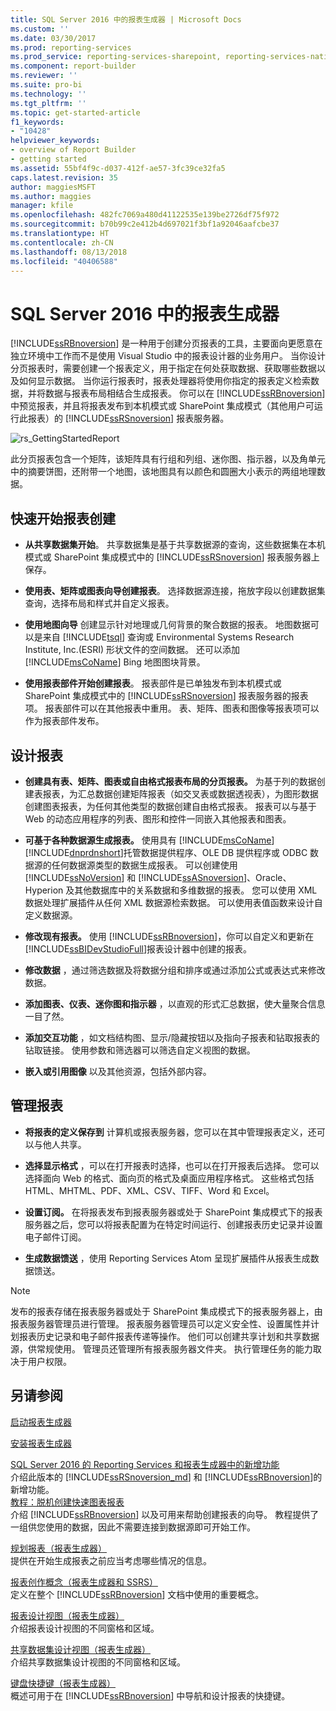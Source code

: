 ```yaml
---
title: SQL Server 2016 中的报表生成器 | Microsoft Docs
ms.custom: ''
ms.date: 03/30/2017
ms.prod: reporting-services
ms.prod_service: reporting-services-sharepoint, reporting-services-native
ms.component: report-builder
ms.reviewer: ''
ms.suite: pro-bi
ms.technology: ''
ms.tgt_pltfrm: ''
ms.topic: get-started-article
f1_keywords:
- "10428"
helpviewer_keywords:
- overview of Report Builder
- getting started
ms.assetid: 55bf4f9c-d037-412f-ae57-3fc39ce32fa5
caps.latest.revision: 35
author: maggiesMSFT
ms.author: maggies
manager: kfile
ms.openlocfilehash: 482fc7069a480d41122535e139be2726df75f972
ms.sourcegitcommit: b70b99c2e412b4d697021f3bf1a92046aafcbe37
ms.translationtype: HT
ms.contentlocale: zh-CN
ms.lasthandoff: 08/13/2018
ms.locfileid: "40406588"
---
```

# <a name="report-builder-in-sql-server-2016"></a>SQL Server 2016 中的报表生成器
  [!INCLUDE[ssRBnoversion](../../includes/ssrbnoversion.md)] 是一种用于创建分页报表的工具，主要面向更愿意在独立环境中工作而不是使用 Visual Studio 中的报表设计器的业务用户。  当你设计分页报表时，需要创建一个报表定义，用于指定在何处获取数据、获取哪些数据以及如何显示数据。 当你运行报表时，报表处理器将使用你指定的报表定义检索数据，并将数据与报表布局相结合生成报表。 你可以在 [!INCLUDE[ssRBnoversion](../../includes/ssrbnoversion.md)] 中预览报表，并且将报表发布到本机模式或 SharePoint 集成模式（其他用户可运行此报表）的 [!INCLUDE[ssRSnoversion](../../includes/ssrsnoversion-md.md)] 报表服务器。  
  
 ![rs_GettingStartedReport](../../reporting-services/report-builder/media/rs-gettingstartedreport.png "rs_GettingStartedReport")  
  
 此分页报表包含一个矩阵，该矩阵具有行组和列组、迷你图、指示器，以及角单元中的摘要饼图，还附带一个地图，该地图具有以颜色和圆圈大小表示的两组地理数据。  
  
##  <a name="JumpStartReptCreation"></a> 快速开始报表创建  
  
-   **从共享数据集开始**。 共享数据集是基于共享数据源的查询，这些数据集在本机模式或 SharePoint 集成模式中的 [!INCLUDE[ssRSnoversion](../../includes/ssrsnoversion-md.md)] 报表服务器上保存。  
  
-   **使用表、矩阵或图表向导创建报表**。 选择数据源连接，拖放字段以创建数据集查询，选择布局和样式并自定义报表。  
  
-   **使用地图向导** 创建显示针对地理或几何背景的聚合数据的报表。 地图数据可以是来自 [!INCLUDE[tsql](../../includes/tsql-md.md)] 查询或 Environmental Systems Research Institute, Inc.(ESRI) 形状文件的空间数据。 还可以添加 [!INCLUDE[msCoName](../../includes/msconame-md.md)] Bing 地图图块背景。  
  
-   **使用报表部件开始创建报表**。 报表部件是已单独发布到本机模式或 SharePoint 集成模式中的 [!INCLUDE[ssRSnoversion](../../includes/ssrsnoversion-md.md)] 报表服务器的报表项。 报表部件可以在其他报表中重用。 表、矩阵、图表和图像等报表项可以作为报表部件发布。  
  
##  <a name="DesignRept"></a> 设计报表  
  
-   **创建具有表、矩阵、图表或自由格式报表布局的分页报表。** 为基于列的数据创建表报表，为汇总数据创建矩阵报表（如交叉表或数据透视表），为图形数据创建图表报表，为任何其他类型的数据创建自由格式报表。 报表可以与基于 Web 的动态应用程序的列表、图形和控件一同嵌入其他报表和图表。  
  
-   **可基于各种数据源生成报表。** 使用具有 [!INCLUDE[msCoName](../../includes/msconame-md.md)] [!INCLUDE[dnprdnshort](../../includes/dnprdnshort-md.md)]托管数据提供程序、OLE DB 提供程序或 ODBC 数据源的任何数据源类型的数据生成报表。 可以创建使用 [!INCLUDE[ssNoVersion](../../includes/ssnoversion-md.md)] 和 [!INCLUDE[ssASnoversion](../../includes/ssasnoversion-md.md)]、Oracle、Hyperion 及其他数据库中的关系数据和多维数据的报表。 您可以使用 XML 数据处理扩展插件从任何 XML 数据源检索数据。 可以使用表值函数来设计自定义数据源。  
  
-   **修改现有报表。** 使用 [!INCLUDE[ssRBnoversion](../../includes/ssrbnoversion.md)]，你可以自定义和更新在 [!INCLUDE[ssBIDevStudioFull](../../includes/ssbidevstudiofull-md.md)]报表设计器中创建的报表。  
  
-   **修改数据** ，通过筛选数据及将数据分组和排序或通过添加公式或表达式来修改数据。  
  
-   **添加图表、仪表、迷你图和指示器** ，以直观的形式汇总数据，使大量聚合信息一目了然。  
  
-   **添加交互功能** ，如文档结构图、显示/隐藏按钮以及指向子报表和钻取报表的钻取链接。 使用参数和筛选器可以筛选自定义视图的数据。  
  
-   **嵌入或引用图像** 以及其他资源，包括外部内容。  
  
##  <a name="ManageRpt"></a> 管理报表  
  
-   **将报表的定义保存到** 计算机或报表服务器，您可以在其中管理报表定义，还可以与他人共享。  
  
-   **选择显示格式** ，可以在打开报表时选择，也可以在打开报表后选择。 您可以选择面向 Web 的格式、面向页的格式及桌面应用程序格式。 这些格式包括 HTML、MHTML、PDF、XML、CSV、TIFF、Word 和 Excel。  
  
-   **设置订阅。** 在将报表发布到报表服务器或处于 SharePoint 集成模式下的报表服务器之后，您可以将报表配置为在特定时间运行、创建报表历史记录并设置电子邮件订阅。  
  
-   **生成数据馈送** ，使用 Reporting Services Atom 呈现扩展插件从报表生成数据馈送。  
  
> [!NOTE]  
>  发布的报表存储在报表服务器或处于 SharePoint 集成模式下的报表服务器上，由报表服务器管理员进行管理。 报表服务器管理员可以定义安全性、设置属性并计划报表历史记录和电子邮件报表传递等操作。 他们可以创建共享计划和共享数据源，供常规使用。 管理员还管理所有报表服务器文件夹。 执行管理任务的能力取决于用户权限。  
  
## <a name="see-also"></a>另请参阅  
  [启动报表生成器](../../reporting-services/report-builder/start-report-builder.md)  
  
  [安装报表生成器](../../reporting-services/install-windows/install-report-builder.md)

  [SQL Server 2016 的 Reporting Services 和报表生成器中的新增功能](~/reporting-services/what-s-new-in-sql-server-reporting-services-ssrs.md)  
  介绍此版本的 [!INCLUDE[ssRSnoversion_md](../../includes/ssrsnoversion-md.md)] 和 [!INCLUDE[ssRBnoversion](../../includes/ssrbnoversion.md)]的新增功能。   
  [教程：脱机创建快速图表报表](../../reporting-services/report-builder/tutorial-create-a-quick-chart-report-offline-report-builder.md)  
 介绍 [!INCLUDE[ssRBnoversion](../../includes/ssrbnoversion.md)] 以及可用来帮助创建报表的向导。 教程提供了一组供您使用的数据，因此不需要连接到数据源即可开始工作。  
  
 [规划报表（报表生成器）](../../reporting-services/report-design/planning-a-report-report-builder.md)  
 提供在开始生成报表之前应当考虑哪些情况的信息。  
  
 [报表创作概念（报表生成器和 SSRS）](../../reporting-services/report-design/report-authoring-concepts-report-builder-and-ssrs.md)  
 定义在整个 [!INCLUDE[ssRBnoversion](../../includes/ssrbnoversion.md)] 文档中使用的重要概念。  
  
 [报表设计视图（报表生成器）](../../reporting-services/report-builder/report-design-view-report-builder.md)  
 介绍报表设计视图的不同窗格和区域。  
  
 [共享数据集设计视图（报表生成器）](../../reporting-services/report-builder/shared-dataset-design-view-report-builder.md)  
 介绍共享数据集设计视图的不同窗格和区域。  
  
 [键盘快捷键（报表生成器）](../../reporting-services/report-builder/keyboard-shortcuts-report-builder.md)  
 概述可用于在 [!INCLUDE[ssRBnoversion](../../includes/ssrbnoversion.md)] 中导航和设计报表的快捷键。  
  

